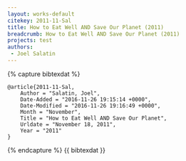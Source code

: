 ```yaml
---
layout: works-default
citekey: 2011-11-Sal
title: How to Eat Well AND Save Our Planet (2011)
breadcrumb: How to Eat Well AND Save Our Planet (2011)
projects: test
authors:
 - Joel Salatin 
---
```

{% capture bibtexdat %}
````
@article{2011-11-Sal,
    Author = "Salatin, Joel",
    Date-Added = "2016-11-26 19:15:14 +0000",
    Date-Modified = "2016-11-26 19:16:49 +0000",
    Month = "November",
    Title = "How to Eat Well AND Save Our Planet",
    Urldate = "November 18, 2011",
    Year = "2011"
}

````
{% endcapture %}
{{ bibtexdat }}
